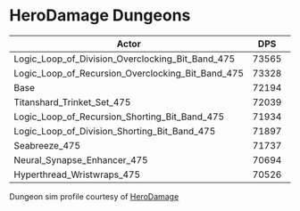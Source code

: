 # HeroDamage Dungeons
| Actor | DPS | Increase |
|---|:---:|:---:|
|Logic_Loop_of_Division_Overclocking_Bit_Band_475|73565|1.90%|
|Logic_Loop_of_Recursion_Overclocking_Bit_Band_475|73328|1.57%|
|Base|72194|0.00%|
|Titanshard_Trinket_Set_475|72039|-0.21%|
|Logic_Loop_of_Recursion_Shorting_Bit_Band_475|71934|-0.36%|
|Logic_Loop_of_Division_Shorting_Bit_Band_475|71897|-0.41%|
|Seabreeze_475|71737|-0.63%|
|Neural_Synapse_Enhancer_475|70694|-2.08%|
|Hyperthread_Wristwraps_475|70526|-2.31%|

 Dungeon sim profile courtesy of [HeroDamage](https://www.herodamage.com/)